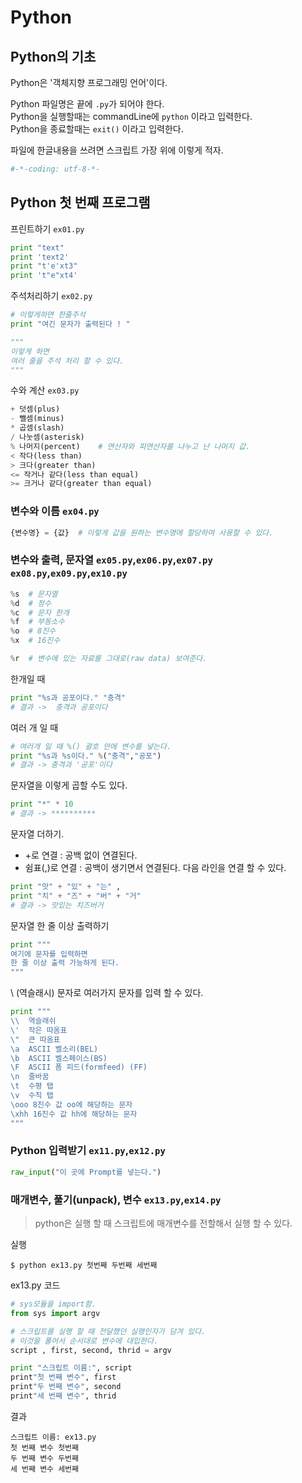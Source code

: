 # Python

## Python의 기초
Python은 '객체지향 프로그래밍 언어'이다.  
  
Python 파일명은 끝에 `.py`가 되어야 한다.  
Python을 실행할때는 commandLine에 `python` 이라고 입력한다.  
Python을 종료할때는 `exit()` 이라고 입력한다.
  
파일에 한글내용을 쓰려면 스크립트 가장 위에 이렇게 적자.
```Python 
#-*-coding: utf-8-*-
```

## Python 첫 번째 프로그램

프린트하기 `ex01.py`
``` Python
print "text"
print 'text2'
print "t'e'xt3"
print 't"e"xt4'
```
  
주석처리하기 `ex02.py`
``` Python
# 이렇게하면 한줄주석
print "여긴 문자가 출력된다 ! "

"""
이렇게 하면
여러 줄을 주석 처리 할 수 있다.
"""
```
수와 계산 `ex03.py`
``` Python
+ 덧셈(plus)
- 뺄셈(minus)
* 곱셈(slash)
/ 나눗셈(asterisk)
% 나머지(percent)    # 연산자와 피연산자를 나누고 난 나머지 값.
< 작다(less than)
> 크다(greater than)
<= 작거나 같다(less than equal)
>= 크거나 같다(greater than equal)
```

### 변수와 이름 `ex04.py`
```Python
{변수명} = {값}  # 이렇게 값을 원하는 변수명에 할당하여 사용할 수 있다.
```

### 변수와 출력, 문자열 `ex05.py`,`ex06.py`,`ex07.py` `ex08.py`,`ex09.py`,`ex10.py`
``` Python
%s  # 문자열
%d  # 정수
%c  # 문자 한개
%f  # 부동소수
%o  # 8진수
%x  # 16진수

%r  # 변수에 있는 자료를 그대로(raw data) 보여준다.
```
한개일 때
```Python
print "%s과 공포이다." "충격"
# 결과 ->  충격과 공포이다
```
여러 개 일 때
```Python
# 여러개 일 때 %() 괄호 안에 변수를 넣는다.
print "%s과 %s이다." %("충격","공포")
# 결과 -> 충격과 '공포'이다
```
문자열을 이렇게 곱할 수도 있다.
```Python
print "*" * 10 
# 결과 -> **********
```
문자열 더하기.  
- +로 연결 : 공백 없이 연결된다.  
- 쉼표(,)로 연결 : 공백이 생기면서 연결된다. 다음 라인을 연결 할 수 있다. 
```Python
print "맛" + "있" + "는" ,
print "치" + "즈" + "버" + "거"
# 결과 -> 맛있는 치즈버거
```
문자열 한 줄 이상 출력하기
```Python
print """
여기에 문자를 입력하면
한 줄 이상 출력 가능하게 된다.
"""
```

\ (역슬래시) 문자로 여러가지 문자를 입력 할 수 있다.  
```Python
print """
\\  역슬래쉬  
\'  작은 따옴표  
\"  큰 따옴표  
\a  ASCII 벨소리(BEL)
\b  ASCII 벨스페이스(BS)
\F  ASCII 폼 피드(formfeed) (FF)
\n  줄바꿈
\t  수평 탭
\v  수직 탭
\ooo 8진수 값 oo에 해당하는 문자
\xhh 16진수 값 hh에 해당하는 문자
"""
```
### Python 입력받기 `ex11.py`,`ex12.py`
  
```Python
raw_input("이 곳에 Prompt를 넣는다.")
```
  
### 매개변수, 풀기(unpack), 변수 `ex13.py`,`ex14.py`
>python은 실행 할 때 스크립트에 매개변수를 전할해서 실행 할 수 있다.  

실행
```Linux
$ python ex13.py 첫번째 두번째 세번째
```
ex13.py 코드

```Python
# sys모듈을 import함.
from sys import argv

# 스크립트를 실행 할 때 전달했던 실행인자가 담겨 있다.
# 이것을 풀어서 순서대로 변수에 대입한다.
script , first, second, thrid = argv

print "스크립트 이름:", script
print"첫 번째 변수", first
print"두 번째 변수", second
print"세 번째 변수", thrid
```

결과
```
스크립트 이름: ex13.py
첫 번째 변수 첫번째
두 번째 변수 두번째
세 번째 변수 세번째
```




